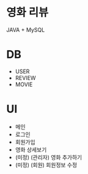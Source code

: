 # 영화 리뷰
JAVA + MySQL

# DB
- USER
- REVIEW
- MOVIE

# UI
- 메인
- 로그인
- 회원가입
- 영화 상세보기
- (미정) (관리자) 영화 추가하기
- (미정) (회원) 회원정보 수정
